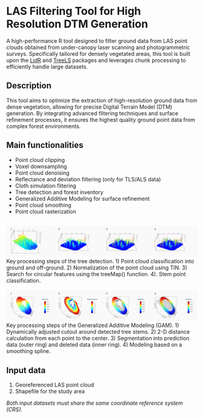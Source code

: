 # LAS Filtering Tool for High Resolution DTM Generation #
A high-performance R tool designed to filter ground data from LAS point clouds obtained from under-canopy laser scanning and photogrammetric surveys. Specifically tailored for densely vegetated areas, this tool is built upon the [LidR](https://github.com/r-lidar/lidR) and [TreeLS](https://github.com/tiagodc/TreeLS) packages and leverages chunk processing to efficiently handle large datasets.

## Description ##
This tool aims to optimize the extraction of high-resolution ground data from dense vegetation, allowing for precise Digital Terrain Model (DTM) generation. By integrating advanced filtering techniques and surface refinement processes, it ensures the highest quality ground point data from complex forest environments.

## Main functionalities ##
- Point cloud clipping
- Voxel downsampling
- Point cloud denoising
- Reflectance and deviation filtering (only for TLS/ALS data)
- Cloth simulation filtering
- Tree detection and forest inventory
- Generalized Additive Modeling for surface refinement
- Point cloud smoothing
- Point cloud rasterization

## ##
<img src="https://github.com/Benediktm98/LAS-Filtering-Tool/blob/main/LAS_Filtering_Tool_TreeDetection.png" alt="Tree detection processing steps">
Key processing steps of the tree detection. 1) Point cloud classification into ground and off-ground. 2) Normalization of the point cloud using TIN. 3) Search for circular features using the treeMap() function. 4). Stem point classification. 
<br>
<br>
<img src="https://github.com/Benediktm98/LAS-Filtering-Tool/blob/main/LAS_Filtering_Tool_GAM.png" alt="GAM processing steps">
Key processing steps of the Generalized Additive Modeling (GAM). 1) Dynamically adjusted cutout around detected tree stems. 2) 2-D distance calculation from each point to the center. 3) Segmentation into prediction data (outer ring) and deleted data (inner ring). 4) Modeling based on a smoothing spline.


## Input data ##
1. Georeferenced LAS point cloud
2. Shapefile for the study area
   
*Both input datasets must share the same coordinate reference system (CRS).*

